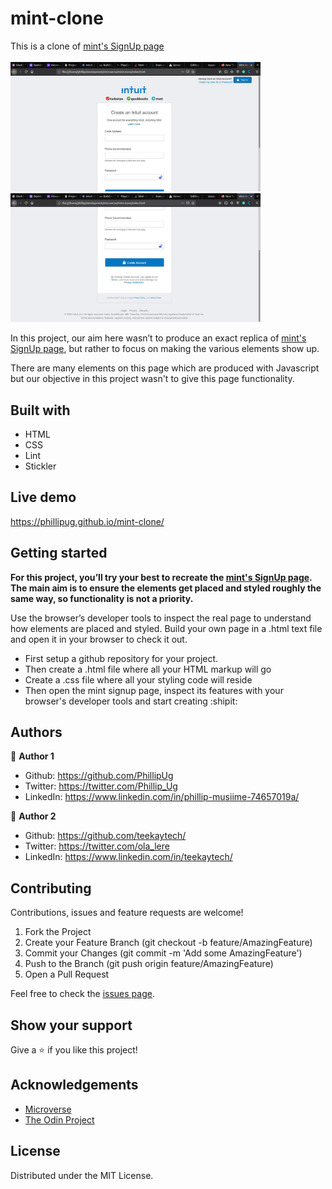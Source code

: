 # mint-clone
This is a clone of [mint's SignUp page](https://accounts.intuit.com/signup.html?offering_id=Intuit.ifs.mint&namespace_id=50000026&redirect_url=https%3A%2F%2Fmint.intuit.com%2Foverview.event%3Futm_medium%3Ddirect%26cta%3Dhero_sign_up_free_ProspectWeb%26ivid%3Db1f889f4-5a3f-4d60-8b1d-a57a48322f66%26adobe_mc%3DMCMID%253D48900478372423339213394822308095886157%257CMCORGID%253D969430F0543F253D0A4C98C6%252540AdobeOrg%257CTS%253D1582531161%26ivid%3Db1f889f4-5a3f-4d60-8b1d-a57a48322f66)
<br>
<br>
<img src="assets/screenmint.jpg" width="400"> 
<img src="assets/screenmint2.jpg" width="400">
<br>

In this project, our aim here wasn’t to produce an exact replica of [mint's SignUp page](https://accounts.intuit.com/signup.html?offering_id=Intuit.ifs.mint&namespace_id=50000026&redirect_url=https%3A%2F%2Fmint.intuit.com%2Foverview.event%3Futm_medium%3Ddirect%26cta%3Dhero_sign_up_free_ProspectWeb%26ivid%3Db1f889f4-5a3f-4d60-8b1d-a57a48322f66%26adobe_mc%3DMCMID%253D48900478372423339213394822308095886157%257CMCORGID%253D969430F0543F253D0A4C98C6%252540AdobeOrg%257CTS%253D1582531161%26ivid%3Db1f889f4-5a3f-4d60-8b1d-a57a48322f66), but rather to focus on making the various elements show up.

There are many elements on this page which are produced with Javascript but our objective in this project wasn't to give this page functionality.

## Built with
  * HTML
  * CSS
  * Lint
  * Stickler

## Live demo
https://phillipug.github.io/mint-clone/

## Getting started
**For this project, you’ll try your best to recreate the [mint's SignUp page](https://accounts.intuit.com/signup.html?offering_id=Intuit.ifs.mint&namespace_id=50000026&redirect_url=https%3A%2F%2Fmint.intuit.com%2Foverview.event%3Futm_medium%3Ddirect%26cta%3Dhero_sign_up_free_ProspectWeb%26ivid%3Db1f889f4-5a3f-4d60-8b1d-a57a48322f66%26adobe_mc%3DMCMID%253D48900478372423339213394822308095886157%257CMCORGID%253D969430F0543F253D0A4C98C6%252540AdobeOrg%257CTS%253D1582531161%26ivid%3Db1f889f4-5a3f-4d60-8b1d-a57a48322f66). The main aim is to ensure the elements get placed and styled roughly the same way, so functionality is not a priority.**

Use the browser’s developer tools to inspect the real page to understand how elements are placed and styled. 
Build your own page in a .html text file and open it in your browser to check it out.
  - First setup a github repository for your project.
  - Then create a .html file where all your HTML markup will go
  - Create a .css file where all your styling code will reside
  - Then open the mint signup page, inspect its features with your browser's developer tools and start creating  :shipit:

## Authors

 :bust_in_silhouette: **Author 1**
 * Github: https://github.com/PhillipUg
 * Twitter: https://twitter.com/Phillip_Ug
 * LinkedIn: https://www.linkedin.com/in/phillip-musiime-74657019a/
 
 :bust_in_silhouette: **Author 2**
 * Github: https://github.com/teekaytech/
 * Twitter: https://twitter.com/ola_lere
 * LinkedIn: https://www.linkedin.com/in/teekaytech/

## Contributing
Contributions, issues and feature requests are welcome!

   1. Fork the Project
   2. Create your Feature Branch (git checkout -b feature/AmazingFeature)
   3. Commit your Changes (git commit -m 'Add some AmazingFeature')
   4. Push to the Branch (git push origin feature/AmazingFeature)
   5. Open a Pull Request

Feel free to check the [issues page](https://github.com/PhillipUg/mint-clone/issues).

## Show your support
Give a :star: if you like this project!

## Acknowledgements
  * [Microverse](https://www.microverse.org/)
  * [The Odin Project](https://www.theodinproject.com/courses/html5-and-css3/lessons/embedding-images-and-video#introduction)

## License
 Distributed under the MIT License.


